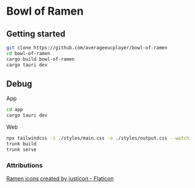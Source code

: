 # Bowl of Ramen


## Getting started

```bash
git clone https://github.com/averageeucplayer/bowl-of-ramen
cd bowl-of-ramen
cargo build bowl-of-ramen
cargo tauri dev
```

## Debug

App

```bash
cd app
cargo tauri dev
```

Web

```bash
npx tailwindcss -i ./styles/main.css -o ./styles/output.css --watch
trunk build
trunk serve
```

### Attributions

<a href="https://www.flaticon.com/free-icons/ramen" title="ramen icons">Ramen icons created by justicon - Flaticon</a>